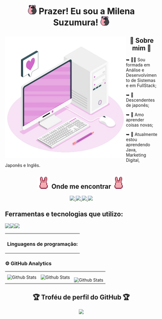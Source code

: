 <div id="apresentacao" align="center">

  # ![ImageTitle](/image/luck-monster.png) Prazer! Eu sou a Milena Suzumura! ![ImageTitle](/image/luck-monster.png)

</div>

<div id="sobre-mim">
  <img src="/image/7832580-removebg-preview.png" alt="image-computer" min-width="400px" max-width="400px" width="400px" align="left">

  <h2 align="center"> 🎎 Sobre mim 🎎 </h2>

  ➥ 👩‍💻 Sou formada em Análise e Desenvolvimento de Sistemas e em FullStack;

  ➥ 🏯 Descendentes de japonês;

  ➥ 🧠 Amo aprender coisas novas;

  ➥ 📖 Atualmente estou aprendendo Java, Marketing Digital, Japonês e Inglês.
</div>
<div id="redes-sociais" align="center">
  <h2><img src="/image/mokke.gif" alt="moke-dancando"> Onde me encontrar <img src="/image/mokke.gif" alt="moke-dancando"></h2>
  <a href="https://www.linkedin.com/in/milena-suzumura-564149232" target="_blank">
    <img src="https://img.shields.io/badge/-LinkedIn-%230077B5?style=for-the-badge&logo=linkedin&logoColor=white" target="_blank">
  </a>
  <a href="https://www.instagram.com/milenasuzumura/" target="_blank">
    <img src="https://img.shields.io/badge/-Instagram-cd486b?style=for-the-badge&logo=instagram&logoColor=white" target="_blank">
  </a>
  <a href="https://www.workana.com/freelancer/608cc49fdb6b0748c6d5e4a5eacf7e6c" target="_blank">
    <img src="https://img.shields.io/badge/-Workana-264de4?style=for-the-badge&logo=workana&logoColor=white" target="_blank">
  </a>
  <a href="mailto:milena.suzumura11@gmail.com" target="_blank">
    <img src="https://img.shields.io/badge/-Email-c71610?style=for-the-badge&logo=gmail&logoColor=white" target="_blank">
  </a>
  <!-- https://portal.gupy.io/ -->
</div>

<div id="ferramentas-e-tecnologias">
  <h2>Ferramentas e tecnologias que utilizo:</h2>
  <table align="center">
    <tbody>
      <tr id="titulo-linguagens-dev">
        <td align="center"><h3><strong>Linguagens de programação:</strong></h3></td>
      </tr>
      <tr id="minhas-linguagens-dev">
        <img src="https://img.shields.io/badge/-JavaScript-F0DB4F?style=for-the-badge&logo=javascript&logoColor=323330" target="_blank">
        <img src="https://img.shields.io/badge/-TypeScript-3178C6?style=for-the-badge&logo=typescript&logoColor=white" target="_blank">
        <img src="https://img.shields.io/badge/-Python-4B8BBE?style=for-the-badge&logo=python&logoColor=white" target="_blank">
      </tr>
    </tbody>
  </table>
</div>

<!-- 
  

  <span id="linguagem-de-programacao">
      <h4><strong>Linguagens de programação:</strong></h4>
        <img src="https://img.shields.io/badge/-JavaScript-F0DB4F?style=for-the-badge&logo=javascript&logoColor=323330" target="_blank">
        <img src="https://img.shields.io/badge/-TypeScript-3178C6?style=for-the-badge&logo=typescript&logoColor=white" target="_blank">
        <img src="https://img.shields.io/badge/-Python-4B8BBE?style=for-the-badge&logo=python&logoColor=white" target="_blank">
    </span>

  <br>

  <span id="marcacao-estilizacao">
      <h4><strong>Linguagem de marcação e estilização:</strong></h4>
      <img src="https://img.shields.io/badge/-HTML-e34c26?style=for-the-badge&logo=html5&logoColor=white" target="_blank">
      <img src="https://img.shields.io/badge/-CSS-264de4?style=for-the-badge&logo=css3&logoColor=white" target="_blank">
  </span>

  <br>

  <span id="banco-de-dados">
    <h4><strong>Banco de dados:</strong></h4>
    <img src="https://img.shields.io/badge/-Mysql-00758f?style=for-the-badge&logo=Mysql&logoColor=white" target="_blank">
    <img src="https://img.shields.io/badge/-MongoDB-589636?style=for-the-badge&logo=mongodb&logoColor=white" target="_blank">
  </span>

  <br>

  <span id="frameworks">
    <h4><strong>Frameworks:</strong></h4>
    <img src="https://img.shields.io/badge/-React%20JS-7cc5d9?style=for-the-badge&logo=react&logoColor=1c2c4c" target="_blank">
    <img src="https://img.shields.io/badge/-Express%20JS-303030?style=for-the-badge&logo=express&logoColor=white" target="_blank">
    <img src="https://img.shields.io/badge/-Jest-C63D14?style=for-the-badge&logo=jest&logoColor=white" target="_blank">
    <img src="https://img.shields.io/badge/-Mocha-8D6748?style=for-the-badge&logo=mocha&logoColor=white" target="_blank">
    <img src="https://img.shields.io/badge/-Chai-9c5239?style=for-the-badge&logo=Chai&logoColor=white" target="_blank">
  </span>

  <br>

  <span id="tecnologias">
    <h4><strong>Tecnologias:</strong></h4>
    <img src="https://img.shields.io/badge/-Node.js-215732?style=for-the-badge&logo=node.js&logoColor=white" target="_blank">
    <img src="https://img.shields.io/badge/-Sinon.Js-68A063?style=for-the-badge&logo=Sinon.Js&logoColor=white" target="_blank">
    <img src="https://img.shields.io/badge/-Testing%20Library-red?style=for-the-badge&logo=Testing%20Library&logoColor=white" target="_blank">
    <img src="https://img.shields.io/badge/-ESlint-blueviolet?style=for-the-badge&logo=ESlint&logoColor=white" target="_blank">
  </span>

  <br>

  <span id="outros">
    <h4><strong>Outros:</strong></h4>
    <img src="https://img.shields.io/badge/-Git-F1502F?style=for-the-badge&logo=git&logoColor=white" target="_blank">
    <img src="https://img.shields.io/badge/-Docker-0db7ed?style=for-the-badge&logo=docker&logoColor=white" target="_blank">
    <img src="https://img.shields.io/badge/-NPM-CC3534?style=for-the-badge&logo=npm&logoColor=white" target="_blank">
    <img src="https://img.shields.io/badge/-Linux%20Ubuntu-dd4814?style=for-the-badge&logo=ubuntu&logoColor=white" target="_blank">
    <img src="https://img.shields.io/badge/-Linux%20Fedora-0B57A4?style=for-the-badge&logo=fedora&logoColor=white" target="_blank">
  </span>
 -->

### ⚙️ GitHub Analytics

<table>
  <tr>
    <td>
      <img
        align="left"
        src="https://github-readme-stats.vercel.app/api?username=MilenaSuzumura&theme=dracula&hide_border=false&include_all_commits=true"
        alt="Github Stats"
      />
    </td>
    <td>
      <img
        align="left"
        src="https://github-readme-stats.vercel.app/api/top-langs/?username=MilenaSuzumura&theme=dracula&hide_border=false&include_all_commits=true&count_private=true&layout=compact"
        alt="Github Stats"
      />
    </td>
    <td>
      <br />
      <img
        align="left"
        src="https://github-readme-streak-stats.herokuapp.com/?user=MilenaSuzumura&theme=dracula&hide_border=false"
        alt="Github Stats"
      />
    </td>
  </tr>
</table>

<div id="trofeu-perfil-github" align="center">
  <h2> 🏆 Troféu de perfil do GitHub 🏆 </h2>
  <img align="center" width="800" src="https://github-profile-trophy.vercel.app/?username=MilenaSuzumura&column=8&theme=dracula&no-frame=true&no-bg=true" />
</div>
